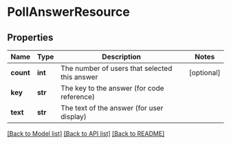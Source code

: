 # PollAnswerResource

## Properties
Name | Type | Description | Notes
------------ | ------------- | ------------- | -------------
**count** | **int** | The number of users that selected this answer | [optional] 
**key** | **str** | The key to the answer (for code reference) | 
**text** | **str** | The text of the answer (for user display) | 

[[Back to Model list]](../README.md#documentation-for-models) [[Back to API list]](../README.md#documentation-for-api-endpoints) [[Back to README]](../README.md)


